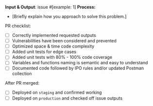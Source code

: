 
**Input & Output**: issue #[example: 1]
**Process:**
- [Briefly explain how you approach to solve this problem.]

PR checklist:

- [ ] Correctly implemented requested outputs
- [ ] Vulnerabilities have been considered and prevented
- [ ] Optimized space & time code complexity
- [ ] Added unit tests for edge cases
- [ ] Added unit tests with 80% - 100% code coverage
- [ ] Variables and functions naming is semantic and easy to understand
- [ ] Documented code followed by IPO rules and/or updated Postman collection

After PR merged:

- [ ] Deployed on `staging` and confirmed working
- [ ] Deployed on `production` and checked off issue outputs